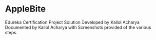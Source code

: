 # AppleBite
Edureka Certification Project Solution
Developed by Kallol Acharya
Documented by Kallol Acharya with Screenshots provided of the various steps.
